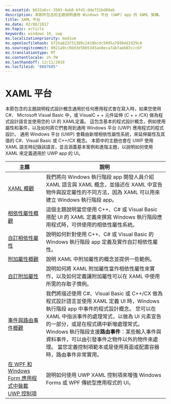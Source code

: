 ```yaml
---
ms.assetid: b632a6cc-3503-4ab8-bfd1-dde731bd89ab
description: 本節所包含的主題說明通用 Windows 平台 (UWP) app 的 XAML 架構。
title: XAML 平台
ms.date: 02/08/2017
ms.topic: article
keywords: windows 10, uwp
ms.localizationpriority: medium
ms.openlocfilehash: b725a823f31309c2419bcdc5095a78994d1929c0
ms.sourcegitcommit: 8921a9cc0dd3e5665345ae8eca7ab7aeb83ccc6f
ms.translationtype: MT
ms.contentlocale: zh-TW
ms.lasthandoff: 12/11/2018
ms.locfileid: "8887605"
---
```

# <a name="xaml-platform"></a>XAML 平台


本節包含的主題說明程式設計概念通用於任何應用程式會在寫入時，如果您使用 C#、 Microsoft Visual Basic 中，或 VisualC + + 元件延伸 (C + + /CX) 做為程式設計語言並使用您的 UI 的 XAML定義。 這包含基本的程式設計概念，例如使用屬性和事件，以及如何將它們套用到通用 Windows 平台 (UWP) 應用程式的程式設計。 通用 Windows 平台 (UWP) 會藉由新增相依性屬性系統，來延伸屬性及其值的 C#、Visual Basic 或 C++/CX 概念。 本節中的主題也會在 UWP 使用 XAML 語言時記錄該語言，並且涵蓋基本案例和進階主題，以說明如何使用 XAML 來定義適用於 UWP app 的 UI。

| 主題 | 說明 |
|-------|-------------|
| [XAML 概觀](xaml-overview.md) | 我們將向 Windows 執行階段 app 開發人員介紹 XAML 語言與 XAML 概念，並描述在 XAML 中宣告物件與設定屬性的不同方法，因為 XAML 可以用來建立 Windows 執行階段 app。 |
| [相依性屬性概觀](dependency-properties-overview.md) | 這個主題說明當您使用 C++、C# 或 Visual Basic 搭配 UI 的 XAML 定義來撰寫 Windows 執行階段應用程式時，可供使用的相依性屬性系統。 |
| [自訂相依性屬性](custom-dependency-properties.md) | 說明如何針對使用 C++、C# 或 Visual Basic 的 Windows 執行階段 app 定義及實作自訂相依性屬性。 |
| [附加屬性概觀](attached-properties-overview.md) | 說明 XAML 中附加屬性的概念並提供一些範例。 |
| [自訂附加屬性](custom-attached-properties.md) | 說明如何將 XAML 附加屬性當作相依性屬性來實作，以及如何定義讓附加屬性可以在 XAML 中使用所需的存取子慣例。 |
| [事件與路由事件概觀](events-and-routed-events-overview.md) | 我們將描述使用 C#、Visual Basic 或 C++/CX 做為程式設計語言並使用 XAML 定義 UI 時，Windows 執行階段 app 中事件的程式設計概念。 您可以在 XAML 中指派事件的處理常式，以做為 UI 元素宣告的一部分，或是在程式碼中新增處理常式。 Windows 執行階段支援**路由事件**：某些輸入事件與資料事件，可以由引發事件之物件以外的物件來處理。 當您定義控制項範本或是使用頁面或配置容器時，路由事件非常實用。 |
|[在 WPF 和 Windows Form 應用程式中裝載 UWP 控制項](xaml-host-controls.md)| 說明如何使用 UWP XAML 控制項來增強 Windows Forms 或 WPF 傳統型應用程式的 UI。|
